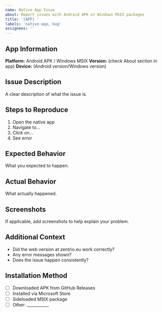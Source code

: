 ```yaml
---
name: Native App Issue
about: Report issues with Android APK or Windows MSIX packages
title: '[APP] '
labels: 'native-app, bug'
assignees: ''
---
```


## App Information
**Platform:** Android APK / Windows MSIX
**Version:** (check About section in app)
**Device:** (Android version/Windows version)

## Issue Description
A clear description of what the issue is.

## Steps to Reproduce
1. Open the native app
2. Navigate to...
3. Click on...
4. See error

## Expected Behavior
What you expected to happen.

## Actual Behavior  
What actually happened.

## Screenshots
If applicable, add screenshots to help explain your problem.

## Additional Context
- Did the web version at zentrio.eu work correctly?
- Any error messages shown?
- Does the issue happen consistently?

## Installation Method
- [ ] Downloaded APK from GitHub Releases
- [ ] Installed via Microsoft Store  
- [ ] Sideloaded MSIX package
- [ ] Other: ___________